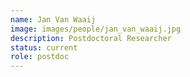 ```yaml
---
name: Jan Van Waaij
image: images/people/jan_van_waaij.jpg
description: Postdoctoral Researcher
status: current
role: postdoc
---
```

